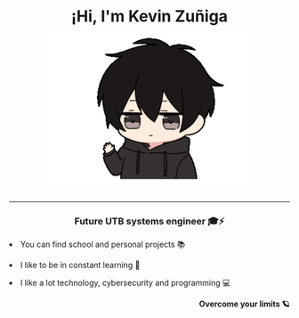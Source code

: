 <h1 align="center">¡Hi, I'm Kevin Zuñiga <a> <br> <img aling="left" width="360" height="290" src="https://github.com/kevinz172/kevinz172/blob/e50527532cbfa375b4fc09742b8c5a9775a7cdaa/hola.gif" /></a></h1>

---
<h3 align="center"> Future UTB systems engineer 🎓⚡​ </h3>
<p> <li> You can find school and personal projects 📚 <p>
<p> <li> I like to be in constant learning 🚀 <p>
<p> <li> I like a lot technology, cybersecurity and programming 💻 <p>

<div align="right">
<b>Overcome your limits 🪐</b>
</div>

